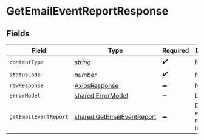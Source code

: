 # GetEmailEventReportResponse


## Fields

| Field                                                                    | Type                                                                     | Required                                                                 | Description                                                              |
| ------------------------------------------------------------------------ | ------------------------------------------------------------------------ | ------------------------------------------------------------------------ | ------------------------------------------------------------------------ |
| `contentType`                                                            | *string*                                                                 | :heavy_check_mark:                                                       | N/A                                                                      |
| `statusCode`                                                             | *number*                                                                 | :heavy_check_mark:                                                       | N/A                                                                      |
| `rawResponse`                                                            | [AxiosResponse](https://axios-http.com/docs/res_schema)                  | :heavy_minus_sign:                                                       | N/A                                                                      |
| `errorModel`                                                             | [shared.ErrorModel](../../models/shared/errormodel.md)                   | :heavy_minus_sign:                                                       | bad request                                                              |
| `getEmailEventReport`                                                    | [shared.GetEmailEventReport](../../models/shared/getemaileventreport.md) | :heavy_minus_sign:                                                       | Email events report informations                                         |